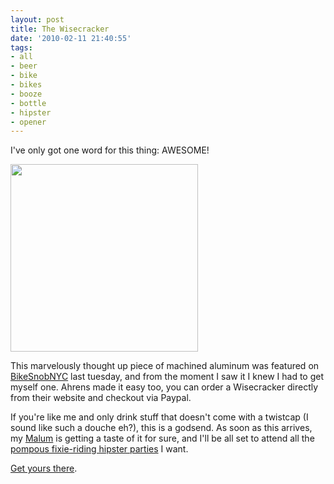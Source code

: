 ```yaml
---
layout: post
title: The Wisecracker
date: '2010-02-11 21:40:55'
tags:
- all
- beer
- bike
- bikes
- booze
- bottle
- hipster
- opener
---
```


I've only got one word for this thing: AWESOME!

<img alt="" src="http://www.ahrensbicycles.com/WC%20Lite%20White%20Bkgrd.jpg" class="aligncenter" width="300" />

This marvelously thought up piece of machined aluminum was featured on <a href="http://bikesnobnyc.blogspot.com/2010/02/bottoms-up-sloganeering-and-engineering.html">BikeSnobNYC</a> last tuesday, and from the moment I saw it I knew I had to get myself one. Ahrens made it easy too, you can order a Wisecracker directly from their website and checkout via Paypal. 

If you're like me and only drink stuff that doesn't come with a twistcap (I sound like such a douche eh?), this is a godsend. As soon as this arrives, my <a href="http://maximerousseau.com/2009/10/26/meet-the-malum/">Malum</a> is getting a taste of it for sure, and I'll be all set to attend all the <a href="http://www.toothpastefordinner.com/091305/hipster-party.gif">pompous fixie-riding hipster parties</a> I want. 

<a href="http://www.ahrensbicycles.com/Bottle-Opener.htm">Get yours there</a>. 